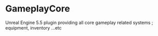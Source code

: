 # GameplayCore
 Unreal Engine 5.5 plugin providing all core gameplay related systems ; equipment, inventory ...etc
